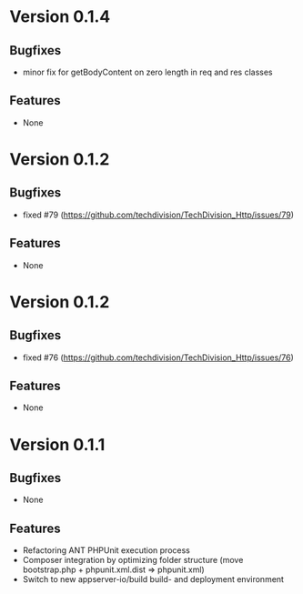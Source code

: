 # Version 0.1.4

## Bugfixes

* minor fix for getBodyContent on zero length in req and res classes

## Features

* None

# Version 0.1.2

## Bugfixes

* fixed #79 (https://github.com/techdivision/TechDivision_Http/issues/79)

## Features

* None

# Version 0.1.2

## Bugfixes

* fixed #76 (https://github.com/techdivision/TechDivision_Http/issues/76)

## Features

* None


# Version 0.1.1

## Bugfixes

* None

## Features

* Refactoring ANT PHPUnit execution process
* Composer integration by optimizing folder structure (move bootstrap.php + phpunit.xml.dist => phpunit.xml)
* Switch to new appserver-io/build build- and deployment environment
